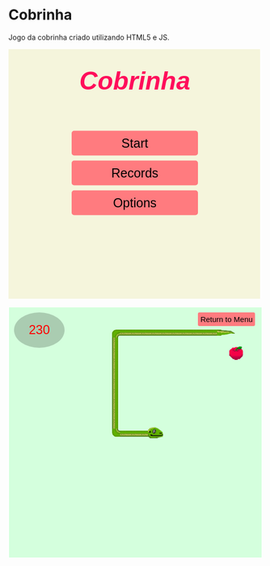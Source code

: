
# Cobrinha

Jogo da cobrinha criado utilizando HTML5 e JS.

![Menu Principal](https://github.com/viniciusrplima/cobrinha/blob/master/screenshot1.png)

![Gameplay](https://github.com/viniciusrplima/cobrinha/blob/master/screenshot2.png)


